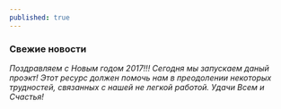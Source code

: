 ```yaml
---
published: true
---
```

### Свежие новости

_Поздравляем с Новым годом 2017!!! Сегодня мы запускаем даный проэкт! Этот ресурс должен помочь нам в преодолении некоторых трудностей, связанных с нашей не легкой работой. Удачи Всем и Счастья!_
